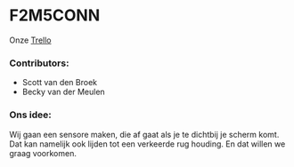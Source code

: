 # F2M5CONN

Onze [Trello](https://trello.com/b/iphC1OgI/iot-project)

### Contributors:
- Scott van den Broek
- Becky van der Meulen

### Ons idee:
Wij gaan een sensore maken, die af gaat als je te dichtbij
je scherm komt. Dat kan namelijk ook lijden tot een verkeerde
rug houding. En dat willen we graag voorkomen.

